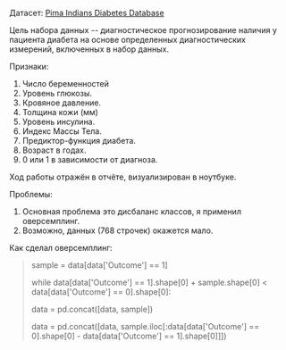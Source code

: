 Датасет: [Pima Indians Diabetes Database](https://www.kaggle.com/datasets/uciml/pima-indians-diabetes-database)

Цель набора данных -- диагностическое прогнозирование наличия у пациента диабета на основе определенных диагностических измерений, включенных в набор данных. 

Признаки:
1. Число беременностей
2. Уровень глюкозы.
3. Кровяное давление.
4. Толщина кожи (мм)
5. Уровень инсулина.
6. Индекс Массы Тела.
7. Предиктор-функция диабета.
8. Возраст в годах.
9. 0 или 1 в зависимости от диагноза.


Ход работы отражён в отчёте, визуализирован в ноутбуке.

Проблемы:
1. Основная проблема это дисбаланс классов, я применил оверсемплинг.
2. Возможно, данных (768 строчек) окажется мало.

Как сделал оверсемплинг:
> sample = data[data['Outcome'] == 1]
> 
> while data[data['Outcome'] == 1].shape[0] + sample.shape[0] < data[data['Outcome'] == 0].shape[0]:
> 
>    data = pd.concat([data, sample])
>    
> data = pd.concat([data, sample.iloc[:data[data['Outcome'] == 0].shape[0] - data[data['Outcome'] == 1].shape[0]]])
